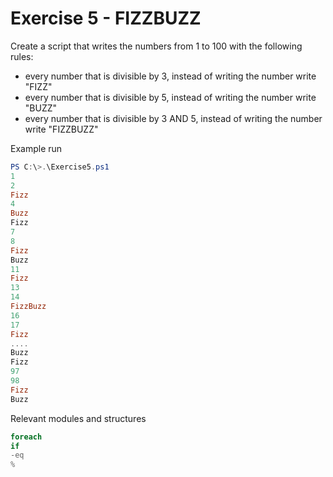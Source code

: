 # Exercise 5 - FIZZBUZZ

Create a script that writes the numbers from 1 to 100 with the following rules:
- every number that is divisible by 3, instead of writing the number write "FIZZ"
- every number that is divisible by 5, instead of writing the number write "BUZZ"
- every number that is divisible by 3 AND 5, instead of writing the number write "FIZZBUZZ"

Example run
```powershell
PS C:\>.\Exercise5.ps1
1
2
Fizz
4
Buzz
Fizz
7
8
Fizz
Buzz
11
Fizz
13
14
FizzBuzz
16
17
Fizz
....
Buzz
Fizz
97
98
Fizz
Buzz
```
Relevant modules and structures
```powershell
foreach
if
-eq
%
```


